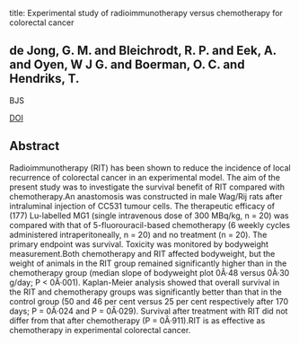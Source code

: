 title: Experimental study of radioimmunotherapy versus chemotherapy for colorectal cancer

## de Jong, G. M. and Bleichrodt, R. P. and Eek, A. and Oyen, W J G. and Boerman, O. C. and Hendriks, T.
BJS

<a href="https://doi.org/10.1002/bjs.7361">DOI</a>

## Abstract
Radioimmunotherapy (RIT) has been shown to reduce the incidence of local recurrence of colorectal cancer in an experimental model. The aim of the present study was to investigate the survival benefit of RIT compared with chemotherapy.An anastomosis was constructed in male Wag/Rij rats after intraluminal injection of CC531 tumour cells. The therapeutic efficacy of (177) Lu-labelled MG1 (single intravenous dose of 300 MBq/kg, n = 20) was compared with that of 5-fluorouracil-based chemotherapy (6 weekly cycles administered intraperitoneally, n = 20) and no treatment (n = 20). The primary endpoint was survival. Toxicity was monitored by bodyweight measurement.Both chemotherapy and RIT affected bodyweight, but the weight of animals in the RIT group remained significantly higher than in the chemotherapy group (median slope of bodyweight plot 0Â·48 versus 0Â·30 g/day; P < 0Â·001). Kaplan-Meier analysis showed that overall survival in the RIT and chemotherapy groups was significantly better than that in the control group (50 and 46 per cent versus 25 per cent respectively after 170 days; P = 0Â·024 and P = 0Â·029). Survival after treatment with RIT did not differ from that after chemotherapy (P = 0Â·911).RIT is as effective as chemotherapy in experimental colorectal cancer.

